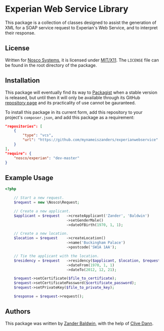 Experian Web Service Library
============================

This package is a collection of classes designed to assist the generation of XML for a SOAP service request to
Experian's Web Service, and to interpret their response.

License
-------

Written for [Nosco Systems](http://nosco-systems.co.uk), it is licensed under [MIT/X11](http://j.mp/mit-license). The `LICENSE` file can be found in the root directory of the package.

Installation
------------

This package will eventually find its way to [Packagist](https://packagist.org/) when a stable version is released, but
until then it will only be available through its GitHub [repository page][repo] and its practicality of use cannot be
gauranteed.

To install this package in its current form, add this repository to your project's `composer.json`, and add this package
as a requirement:

```json
"repositories": [
    {
        "type": "vcs",
        "url": "https://github.com/mynameiszanders/experianwebservice"
    }
],
"require": {
    "nosco/experian": "dev-master"
}
```

Example Usage
-------------

```php
<?php

    // Start a new request.
    $request = new \Nosco\Request;

    // Create a new applicant.
    $applicant = $request   ->createApplicant('Zander', 'Baldwin')
                            ->setGenderMale()
                            ->dateOfBirth(1970, 1, 1);

    // Create a new location.
    $location = $request    ->createLocation()
                            ->name('Buckingham Palace')
                            ->postcode('SW1A 1AA');

    // Tie the applicant with the location.
    $residency = $request   ->residency($applicant, $location, $request::LOCATION_CURRENT)
                            ->dateFrom(1970, 1, 1)
                            ->dateTo(2012, 12, 21);

    $request->setCertificate($file_to_certificate);
    $request->setCertificatePassword($certificate_password);
    $request->setPrivateKey($file_to_private_key);

    $response = $request->request();
```

Authors
-------

This package was written by [Zander Baldwin](http://mynameiszanders.github.com), with the help of [Clive Dann](http://clivedann.co.uk).

[repo]: https://github.com/mynameiszanders/experianwebservice